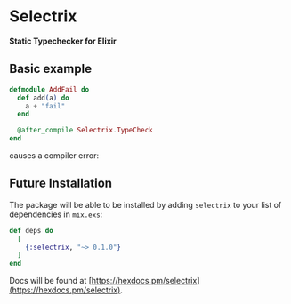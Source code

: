 # Selectrix

**Static Typechecker for Elixir**

## Basic example

```elixir
defmodule AddFail do
  def add(a) do
    a + "fail"
  end

  @after_compile Selectrix.TypeCheck
end
```

causes a compiler error:

## Future Installation

The package will be able to be installed by adding `selectrix` to your list of
dependencies in `mix.exs`:

```elixir
def deps do
  [
    {:selectrix, "~> 0.1.0"}
  ]
end
```

Docs will be found at [https://hexdocs.pm/selectrix](https://hexdocs.pm/selectrix).

